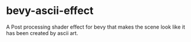 # bevy-ascii-effect
A Post processing shader effect for bevy that makes the scene look like it has been created by ascii art.

